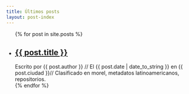 ```yaml
---
title: Últimos posts
layout: post-index
---
```

<ul>
  {% for post in site.posts %}
    <li>
      <h2><a href="{{ post.url }}">{{ post.title }}</a></h2>
      <div class="ficha-metadata">
          Escrito por <span class="metadata-input">{{ post.author }}</span> // El <span class="metadata-input">{{ post.date | date_to_string }}</span> en <span class="metadata-input">{{ post.ciudad }}</span>// Clasificado en <span class="metadata-input">morel</span>, <span class="metadata-input">metadatos latinoamericanos</span>, <span class="metadata-input">repositorios</span>.        
      </div>
    </li>
  {% endfor %}
</ul>